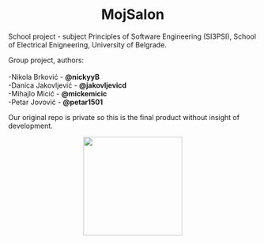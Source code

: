 <h1 align="center">MojSalon</h1>
School project - subject Principles of Software Engineering (SI3PSI), School of Electrical Enigneering, University of Belgrade.
<p>     
  Group proјеct, authors: <br><br>
                        -Nikola Brković - <b>@nickyyB</b><br>
                        -Danica Jakovljević - <b>@jakovljevicd</b><br>
                        -Mihajlo Micić - <b>@mickemicic</b><br>
                        -Petar Jovović - <b>@petar1501</b>
</p>

<p>
Our original repo is private so this is the final product without insight of development.
</p>

<p align="center">
  <img src="https://user-images.githubusercontent.com/81290111/173637162-380d0c79-54c6-4ae3-bd88-47cd3b58c01a.jpg" width="200"/>
</p>
